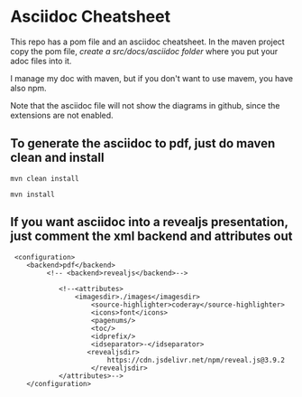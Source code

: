 # Asciidoc Cheatsheet

This repo has a pom file and an asciidoc cheatsheet. In the maven project copy the pom file,
*create a src/docs/asciidoc folder* where you put your adoc files into it.

I manage my doc with maven, but if you don't want to use mavem, you have also npm.

Note that the asciidoc file will not show the diagrams in github, since the extensions are not enabled.

## To generate the asciidoc to pdf, just do maven clean and install

    mvn clean install

    mvn install

## If you want asciidoc into a revealjs presentation, just comment the xml backend and attributes out

     <configuration>
        <backend>pdf</backend>
             <!-- <backend>revealjs</backend>-->

                <!--<attributes>
                    <imagesdir>./images</imagesdir>
                        <source-highlighter>coderay</source-highlighter>
                        <icons>font</icons>
                        <pagenums/>
                        <toc/>
                        <idprefix/>
                        <idseparator>-</idseparator>
                       <revealjsdir>
                            https://cdn.jsdelivr.net/npm/reveal.js@3.9.2
                        </revealjsdir>
                </attributes>-->
        </configuration>
        
